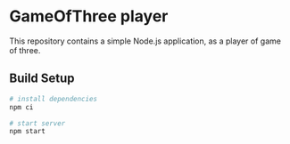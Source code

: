 # GameOfThree player

This repository contains a simple Node.js application, as a player of game of three.

## Build Setup

``` bash
# install dependencies
npm ci

# start server
npm start
```


